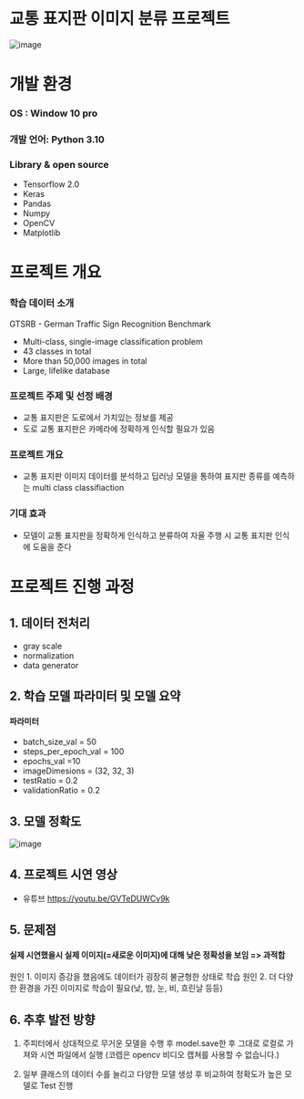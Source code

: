 # 교통 표지판 이미지 분류 프로젝트
![image](https://user-images.githubusercontent.com/94281700/169782374-d96e277c-7133-49ca-ac7c-0e66dcbe2b7c.png)

# 개발 환경
### OS : Window 10 pro
### 개발 언어: Python 3.10
### Library & open source
- Tensorflow 2.0
- Keras
- Pandas
- Numpy
- OpenCV
- Matplotlib

# 프로젝트 개요

### 학습 데이터 소개

GTSRB - German Traffic Sign Recognition Benchmark

- Multi-class, single-image classification problem
- 43 classes in total
- More than 50,000 images in total
- Large, lifelike database

### 프로젝트 주제 및 선정 배경
- 교통 표지판은 도로에서 가치있는 정보를 제공
- 도로 교통 표지판은 카메라에 정확하게 인식할 필요가 있음

### 프로젝트 개요
- 교통 표지판 이미지 데이터를 분석하고 딥러닝 모델을 통하여 표지판 종류를 예측하는 multi class classifiaction

### 기대 효과
- 모델이 교통 표지판을 정확하게 인식하고 분류하여 자율 주행 시 교통 표지판 인식에 도움을 준다

# 프로젝트 진행 과정

## 1. 데이터 전처리
- gray scale
- normalization
- data generator

## 2. 학습 모델 파라미터 및 모델 요약
#### 파라미터
- batch_size_val = 50
- steps_per_epoch_val = 100
- epochs_val =10
- imageDimesions = (32, 32, 3)
- testRatio = 0.2
- validationRatio = 0.2

## 3. 모델 정확도
![image](https://user-images.githubusercontent.com/94281700/169780851-db498c39-c773-4204-9df0-a4b32716455d.png)

## 4. 프로젝트 시연 영상
- 유튜브
https://youtu.be/GVTeDUWCv9k

## 5. 문제점
#### 실제 시연했을시 실제 이미지(=새로운 이미지)에 대해 낮은 정확성을 보임 => 과적합

원인 1. 이미지 증강을 했음에도 데이터가 굉장히 불균형한 상태로 학습
원인 2. 더 다양한 환경을 가진 이미지로 학습이 필요(낮, 밤, 눈, 비, 흐린날 등등)

## 6. 추후 발전 방향
1. 주피터에서 상대적으로 무거운 모델을 수행 후 model.save한 후 그대로 로컬로 가져와 시연 파일에서 실행
(코렙은 opencv 비디오 캡쳐를 사용할 수 없습니다.)

2. 일부 클래스의 데이터 수를 늘리고 다양한 모델 생성 후 비교하여 정확도가 높은 모델로 Test 진행 
